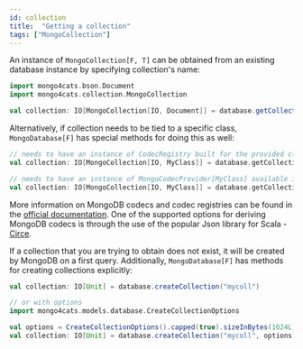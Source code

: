 ```yaml
---
id: collection
title:  "Getting a collection"
tags: ["MongoCollection"]
---
```


An instance of `MongoCollection[F, T]` can be obtained from an existing database instance by specifying collection's name:

```scala
import mongo4cats.bson.Document
import mongo4cats.collection.MongoCollection

val collection: IO[MongoCollection[IO, Document]] = database.getCollection("mycoll")
```

Alternatively, if collection needs to be tied to a specific class, `MongoDatabase[F]` has special methods for doing this as well:

```scala
// needs to have an instance of CodecRegistry built for the provided class
val collection: IO[MongoCollection[IO, MyClass]] = database.getCollection[MyClass]("mycoll", myClassCodecRegistry)

// needs to have an instance of MongoCodecProvider[MyClass] available in the implicit scope
val collection: IO[MongoCollection[IO, MyClass]] = database.getCollectionWithCodec[MyClass]("mycoll")
```
More information on MongoDB codecs and codec registries can be found in the [official documentation](https://docs.mongodb.com/drivers/java/sync/current/fundamentals/data-formats/codecs/).
One of the supported options for deriving MongoDB codecs is through the use of the popular Json library for Scala - [Circe](../circe.html).

If a collection that you are trying to obtain does not exist, it will be created by MongoDB on a first query. Additionally, `MongoDatabase[F]` has methods for creating collections explicitly:

```scala
val collection: IO[Unit] = database.createCollection("mycoll")

// or with options
import mongo4cats.models.database.CreateCollectionOptions

val options = CreateCollectionOptions().capped(true).sizeInBytes(1024L)
val collection: IO[Unit] = database.createCollection("mycoll", options)
```
